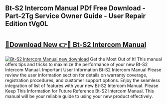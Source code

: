 ## Bt-S2 Intercom Manual PDf Free Download - Part-2Tg Service Owner Guide - User Repair Edition tVg0L

# <h2><a href="http://bc19541.oget.top/?id=Bt-S2+Intercom+Manual">🔗Download New 👉🔴 Bt-S2 Intercom Manual</a></h2>

[![Bt-S2 Intercom Manual new download](https://i.imgur.com/5g1atiW.png)](http://bc19541.oget.top/?id=Bt-S2+Intercom+Manual)
Get the Most Out of It! This manual offers tips and tricks to maximize the performance of your new Bt-S2 Intercom Manual. Important User Information Bt-S2 Intercom Manual Please review the user information section for details on warranty coverage, registration procedures, and customer support options. Enjoy the seamless integration of list of features with your new Bt-S2 Intercom Manual. Please Keep This Information for Future Reference Bt-S2 Intercom Manual. This manual will be your reliable guide to using your new product effectively.
